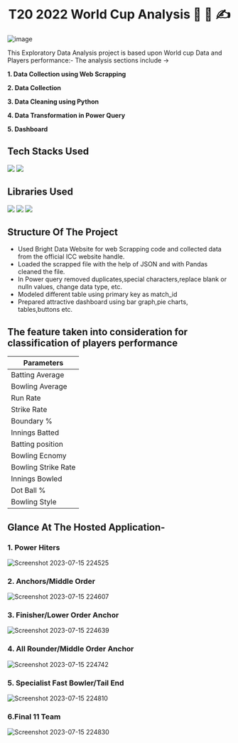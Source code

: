 <h1 align="center">
           T20 2022 World Cup Analysis 💬 📝 ✍️
</h1>

![image](https://user-images.githubusercontent.com/78029145/154792740-dadca757-5424-4e4c-af69-fc3a5055af3b.png)

This Exploratory Data Analysis project is based upon World cup Data and Players performance:- 
The analysis sections include ->

**1. Data Collection using Web Scrapping**

**2. Data Collection**

**3. Data Cleaning using Python**

**4. Data Transformation in Power Query**

**5. Dashboard**

## Tech Stacks Used

<img src="https://img.shields.io/badge/python%20-%2314354C.svg?&style=for-the-badge&logo=python&logoColor=white"/> <img src="https://img.shields.io/badge/Power BI%20-%2314354C.svg?&style=for-the-badge&logo=powerBI&logoColor=white"/>


## Libraries Used

<img src="https://img.shields.io/badge/numpy%20-%2314354C.svg?&style=for-the-badge&logo=numpy&logoColor=white"/> <img src="https://img.shields.io/badge/pandas%20-%2314354C.svg?&style=for-the-badge&logo=pandas&logoColor=white"/> <img src="https://img.shields.io/badge/JSON%20-%2314354C.svg?&style=for-the-badge&logo=json&logoColor=white"/>

## Structure Of The Project

- Used Bright Data Website for web Scrapping code and collected data from the official ICC website handle.
- Loaded the scrapped file with the help of JSON and with Pandas cleaned the file.
- In Power query removed duplicates,special characters,replace blank or nulln values, change data type, etc.
- Modeled different table using primary key as match_id
- Prepared attractive dashboard using bar graph,pie charts, tables,buttons etc.

## The feature taken into consideration for classification of players performance

| Parameters| 
| - |
| Batting Average |
| Bowling Average |
| Run Rate | 
| Strike Rate| 
| Boundary % | 
| Innings Batted |
| Batting position | 
| Bowling Ecnomy|
| Bowling Strike Rate|
| Innings Bowled |
| Dot Ball % |
| Bowling Style | 

## Glance At The Hosted Application- 

### 1. Power Hiters
![Screenshot 2023-07-15 224525](https://github.com/Abhilokhande1603/T20-Cricket-Analysis2022/assets/94048021/c4c269eb-378f-4982-88b4-d10144f0a9d6)

### 2. Anchors/Middle Order
![Screenshot 2023-07-15 224607](https://github.com/Abhilokhande1603/T20-Cricket-Analysis2022/assets/94048021/b7585e8c-4987-4a2c-9f21-0ab0cf64fbe0)

### 3. Finisher/Lower Order Anchor
![Screenshot 2023-07-15 224639](https://github.com/Abhilokhande1603/T20-Cricket-Analysis2022/assets/94048021/d1c9c3f8-8e98-4eda-88d3-92d4c8ffbea9)


### 4. All Rounder/Middle Order Anchor

![Screenshot 2023-07-15 224742](https://github.com/Abhilokhande1603/T20-Cricket-Analysis2022/assets/94048021/286f4b89-87b3-440f-9b11-887a898ff8a8)


### 5. Specialist Fast Bowler/Tail End
![Screenshot 2023-07-15 224810](https://github.com/Abhilokhande1603/T20-Cricket-Analysis2022/assets/94048021/6a251e19-bd6d-4a08-96e1-c658d819ff5a)


### 6.Final 11 Team
![Screenshot 2023-07-15 224830](https://github.com/Abhilokhande1603/T20-Cricket-Analysis2022/assets/94048021/1957be63-3b3b-435f-9ade-2a0bfb2acc52)


